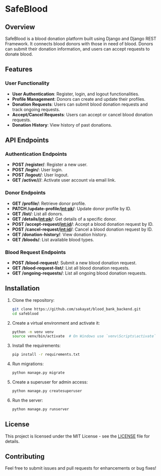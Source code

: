 # SafeBlood

## Overview
SafeBlood is a blood donation platform built using Django and Django REST Framework. It connects blood donors with those in need of blood. Donors can submit their donation information, and users can accept requests to donate blood.

## Features

### User Functionality
- **User Authentication**: Register, login, and logout functionalities.
- **Profile Management**: Donors can create and update their profiles.
- **Donation Requests**: Users can submit blood donation requests and track ongoing requests.
- **Accept/Cancel Requests**: Users can accept or cancel blood donation requests.
- **Donation History**: View history of past donations.

## API Endpoints

### Authentication Endpoints
- **POST /register/**: Register a new user.
- **POST /login/**: User login.
- **POST /logout/**: User logout.
- **GET /active/<uid64>/<token>/**: Activate user account via email link.

### Donor Endpoints
- **GET /profile/**: Retrieve donor profile.
- **PATCH /update-profile/<int:pk>/**: Update donor profile by ID.
- **GET /list/**: List all donors.
- **GET /details/<int:pk>/**: Get details of a specific donor.
- **POST /accept-request/<int:id>/**: Accept a blood donation request by ID.
- **POST /cancel-request/<int:id>/**: Cancel a blood donation request by ID.
- **GET /donation-history/**: View donation history.
- **GET /bloods/**: List available blood types.

### Blood Request Endpoints
- **POST /blood-request/**: Submit a new blood donation request.
- **GET /blood-request-list/**: List all blood donation requests.
- **GET /ongoing-requests/**: List all ongoing blood donation requests.

## Installation

1. Clone the repository:
   ```bash
   git clone https://github.com/sakayat/blood_bank_backend.git
   cd safeblood
   ```

2. Create a virtual environment and activate it:
   ```bash
   python -m venv venv
   source venv/bin/activate  # On Windows use `venv\Scripts\activate`
   ```

3. Install the requirements:
   ```bash
   pip install -r requirements.txt
   ```

4. Run migrations:
   ```bash
   python manage.py migrate
   ```

5. Create a superuser for admin access:
   ```bash
   python manage.py createsuperuser
   ```

6. Run the server:
   ```bash
   python manage.py runserver
   ```

## License
This project is licensed under the MIT License - see the [LICENSE](LICENSE) file for details.

## Contributing
Feel free to submit issues and pull requests for enhancements or bug fixes!
